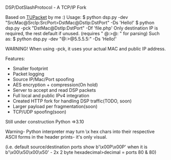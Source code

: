 DSP/DotSlashProtocol - A TCP/IP Fork

Based on [TUPacket](https://github.com/dotslashCosmic/TUPacket) by me :)
Usage: 
$ python dsp.py -dev "SrcMac@SrcIp:SrcPort>DstMac@DstIp:DstPort" -Ds 'Hello!'
$ python dsp.py -pck "DstMac@DstIp:DstPort" -Df 'file.php'
Only destination IP is required, the rest default if unused. (requires " @:>@: " for parsing)
Such as:
$ python dsp.py -dev "@:>@5.5.5.5:" -Ds 'Hello!'

WARNING!
When using -pck, it uses your actual MAC and public IP address.

Features: 
- Smaller footprint
- Packet logging
- Source IP/Mac/Port spoofing
- AES encryption + compression(On hold)
- Server to accept and read DSP packets
- Full local and public IPv4 integration
- Created HTTP fork for handling DSP traffic(TODO, soon)
- Larger payload per fragmentation(soon)
- TCP/UDP spoofing(soon)

Still under construction
Python =>3.10


Warning- Python interpreter may turn \x hex chars into their respective ASCII forms in the header prints- it's only visual.

(i.e. default source/destination ports show b'\x00P\x00P' when it is b'\x00\x50\x00\x50' - 2x 2 byte hexadecimal>decimal = ports 80 & 80)

